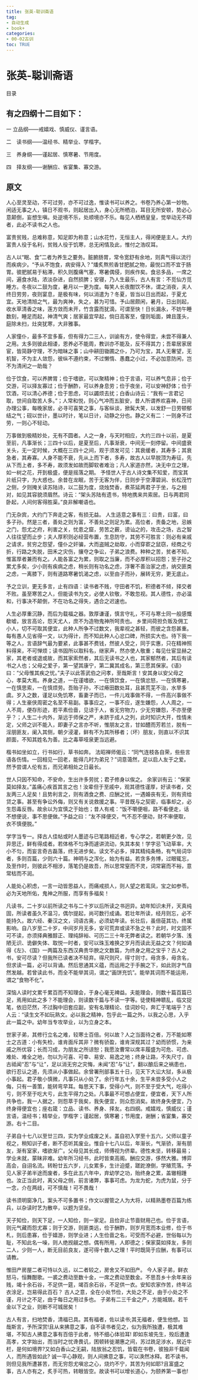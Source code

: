 ```yaml
---
title: 张英-聪训斋语
tag: 
- 自动生成
- book+
categories:
- 00-02古训
toc: TRUE
---
```

<h1 id="张英-聪训斋语">张英-聪训斋语</h1>
<div class="contents">
<p>目录</p>
</div>
<div class="section-numbering">

</div>
<h2 id="有之四纲十二目如下">有之四纲十二目如下：</h2>
<p>一 立品纲——戒嬉戏、慎威仪、谨言语。</p>
<p>二　读书纲——温经书、精举业、学楷字。</p>
<p>三　养身纲——谨起居、慎寒暑、节用度。</p>
<p>四　择友纲——谢酬应、省宴集、寡交游。</p>
<h2 id="原文">原文</h2>
<p>人心至灵至动，不可过劳，亦不可过逸，惟读书可以养之。书卷乃养心第一妙物。闲适无事之人，镇日不观书，则起居出入，身心无所栖泊，耳目无所安顿，势必心意颠倒，妄想生嗔。处逆境不乐，处顺境亦不乐。每见人栖栖皇皇，觉举动无不碍者，此必不读书之人也。</p>
<p>富贵贫贱，总难称意，知足即为称意；山水花竹，无恒主人，得闲便是主人。大约富贵人役于名利，贫贱人役于饥寒，总无闲情及此，惟付之浩叹耳。</p>
<p>古人以“眠、食”二者为养生之要务。脏腑肠胃，常令宽舒有余地，则真气得以流行而疾病少。“予从不饱食，病安得入？”燔炙熬煎香甘肥腻之物，最悦口而不宜于肠胃。彼肥腻易于粘滞，积久则腹痛气塞，寒暑偶侵，则疾作矣。食忌多品，一席之间，遍食水陆，浓淡杂进，自然损脾；安寝，乃人生最乐，古人有言：不觅仙方觅睡方。冬夜以二鼓为度，暑月以一更为度。每笑人长夜酣饮不休，谓之消夜，夫人终日劳劳，夜则宴息，是极有味，何以消遣为？冬夏，皆当以日出而起，于夏尤宜。天地清旭之气，最为爽神，失之，甚为可惜。予山居颇闲，暑月，日出则起，收水草清香之味，莲方敛而未开，竹含露而犹滴，可谓至快！日长漏永，不妨午睡数刻，睡足而起，神清气爽；居家最宜早起，倘日高客至，僮则垢面，婢且蓬头，庭除未扫，灶突犹寒，大非雅事。</p>
<p>人家僮仆，最多不宜多畜，但有得力二三人，训谕有方，使令得宜，未尝不得兼人之用。太多则彼此相诿，恩养必不能周，教训亦不能及，反不得其力；吾辈居家居宦，皆简静守理，不为暗昧之事；山中耕田锄圃之仆，乃可为宝，其人无奢望，无机智，不为主人敛怨，彼纵不遵约束，不过懒惰、愚蠢之小过，不必加意防闲，岂不为清闲之一助哉？</p>
<p>俭于饮食，可以养脾胃；俭于嗜欲，可以聚精神；俭于言语，可以养气息非；俭于交游，可以择友寡过；俭于酬酢，可以养身息劳；俭于夜坐，可以安神舒体；俭于饮酒，可以清心养德；俭于思虑，可以蠲烦去扰；白香山诗云：“我有一言君记取，世间自取苦人多。”；人常和悦，则心气冲而五脏安，昔人所谓养欢喜神，日间办理公事，每晚家居，必寻可喜笑之事，与客纵谈，掀髯大笑，以发舒一日劳顿郁结之气；砚以世计，墨以时计，笔以日计，动静之分也。静之义有二：一则身不过劳，一则心不轻动。</p>
<p>万事做到极精妙处，无有不圆者。人之一身，与天时相应，大约三四十以前，是夏至前，凡事渐长；三四十以后，是夏至后，凡事渐衰，中间无一刻停留。中间盛衰关头，无一定时候，大概在三四十之间，观于须发可见：其衰缓者，其寿多；其衰急者，其寿寡。人身不能不衰，先从上而下者，多寿，故古人以早脱顶为寿征，先从下而上者，多不寿，故须发如故而脚软者难治；凡人家道亦然，决无中立之理，如一树之花，开到极盛，便是摇落之期。 予怪世人于古人诗文集不知爱，而宝其片纸只字，为大惑也。余昔在龙眠，苦于无客为伴，日则步于空潭碧涧、长松茂竹之侧，夕则掩关读苏陆诗，以二鼓为度，烧烛焚香，煮茶延两君子于坐，与之相对，如见其容貌须眉然。诗云：“架头苏陆有遗书，特地携来共索居。日与两君同卧起，人间何客得胜渠。”良非解嘲语也。</p>
<p>门无杂宾，大约门下奔走之客，有损无益。 人生适意之事有三：曰贵，曰富，曰多子孙。然是三者，善处之则为富，不善处之则足为累。高位者，责备之地，忌嫉之门，怨尤之府，利害之关，忧患之窟，劳苦之薮，谤讪之的，攻击之场，古之智人往往望而止步；夫人厚积则必经营布置，生息防守，其劳不可胜言：则必有亲戚之请求，贫穷之怨望，僮仆之奸骗，大而盗贼之劫取，小而穿窬之鼠窃，经商之亏折，行路之失脱，田禾之灾伤，攘夺之争讼，子弟之浪费。种种之苦，贫者不知，惟富厚者兼而有之。人能各富之为累，则取之当廉，而不必厚积以招怨；至子孙之累尤多矣，少小则有疾病之虑，稍长则有功名之虑，浮奢不善治家之虑，纳交匪类之虑，一离膝下，则有道路寒暑饥渴之虑，以至由子而孙，展转无穷，更无底止。</p>
<p>予之立训，更无多言，止有四语：读书者不贱，守田者不饥，积德者不倾，择交者不败。虽至寒苦之人，但能读书为文，必使人钦敬，不敢忽视。其人德性，亦必温和，行事决不颠倒，不在功名之得失，遇合之迟速也。</p>
<p>人生必厚重沉静，而后为载福之器。敦厚谦谨，慎言守礼，不可与寒士同一般感慨欷嘘，放言高论，怨天尤人，庶不为造物鬼神所呵责也。 乡里间荷担负贩及佣工小人，切不可取其便宜，此种人所争不过数文，我辈视之甚轻，而彼之含怨甚重。每有愚人见省得一文，以为得计，而不知此种人心忿口碑，所损实大也。待下我一等之人，言语辞气最为要紧，此事甚不费钱，然彼人受之，同于实惠，只在精神照料得来，不可惮烦；读书固所以取科名，继家声，然亦使人敬重；每见仕宦显赫之家，其老者或退或故，而其家索然者，其后无读书之人也，其家郁然者，其后有读书之人也；父母之爱子，第一望其康宁，第二冀其成名，第三愿其保家。《语》曰：“父母惟其疾之忧。”夫子以此答武伯之问孝，至哉斯言！安其身以安父母之心，孝莫大焉。养身之道，一在谨嗜欲，一在慎饮食，一在慎忿怒，一在慎寒暑，一在慎思索，一在慎烦劳。吾贻子孙，不过瘠田数处耳，且甚荒芜不治，水旱多虞。岁入之数，谨足以免饥寒，畜妻子而已，一件儿戏事做不得，一件高兴事做不得；人生豪侠周密之名至不易副。事事应之，一事不应，遂生嫌怨，人人周之，一人不周，便存形迹，若平素俭啬，见谅于人，省无穷物力，少无穷嫌怨，不亦至便乎？；人生二十内外，渐远于师保之严，未跻于成人之列，此时知识大开，性情未定，父师之训不能入，即妻子之言亦不听，惟朋友之言，甘如醴而芳若兰，脱有一淫朋匪友，阑入其侧，朝夕浸灌，鲜有不为其所移者；（坏）朋友，则直以不识其颜面，不知其姓名为善。比之毒草哑泉更当远避。</p>
<p>楷书如坐如立，行书如行，草书如奔。 法昭禅师偈云：“同气连枝各自荣，些些言语各伤情。一回相见一回老，能得几时为弟兄？”词意蔼然，足以启人友于之爱。然予尝谓人伦有五，而兄弟相处之日最长。</p>
<p>世人只因不知命，不安命，生出许多劳扰；君子修身以俟之。 余家训有云：“保家莫如择友。”盖痛心疾首其言之也！汝辈但于至戚中，观其德性谨厚，好读书者，交友两三人足矣！且势利言之，则有酒食之费、应酬之扰，一遇婚丧有无，则有资给贷之事。甚至有争讼外侮，则又有关说救援之事。平昔既与之契密，临事却之，必生怨毒反唇。故余以为宜慎之于始也；昔人有戒：“饭不嚼便咽，路不看便走，话不想便说，事不思便做。”予益之曰：“友不择便交，气不忍不便动，财不审便取，衣不慎便脱。”</p>
<p>学字当专一。择古人佳帖或时人墨迹与已笔路相近者，专心学之，若朝更夕改，见异思迁，鲜有得成者。若体格不匀净而遽讲流动，失其本矣！学字忌飞动草率，大小不匀，而妄言奇古磊落，终无进步矣。读文不必多，择其精纯条畅，有气局词华者，多则百篇，少则六十篇。神明与之浑化，始为有益。若贪多务博，过眼辄忘，及至作时，则彼此不相涉，落笔仍是故吾，所以思常窒而不灵，词常窘而不裕，意常枯而不润。</p>
<p>人能处心积虑，一言一动皆思益人，而痛戒损人，则人望之若鸾凤，宝之如参苓。必为天地所佑，鬼神之所服，而享有多福矣！</p>
<p>凡读书，二十岁以前所读之书与二十岁以后所读之书迥异。幼年知识未开，天真纯固，所读者虽久不温习，偶尔提起，尚可数行成诵。若壮年所读，经月则忘，必不能持久。故六经、秦汉之文，词语古奥，必须幼年读。长壮后，虽倍蓰其功，终属影响。自八岁至二十岁，中间岁月无多，安可荒弃或读不急之书？此时，时文固不可不读，亦须择典雅醇正、理纯辞裕、可历二三十年无弊者读之。若朝华夕落、浅陋无识、诡僻失体、取悦一时者，安可以珠玉难换之岁月而读此无益之文？何如诵得《左》、《国》一两篇及东西汉典贵华腴之文数篇，为终身之用之宝乎？古人之书，安可尽读？但我所已读者决不轻弃。得尺则尺，得寸则寸。毋贪多，毋贪名，但求读一篇，必可以背诵。然后思通其义蕴，而运用之于手腕之下，如此则才气自然发越。若曾读此书，而全不能举其词，谓之“画饼充饥”。能举其词而不能运用，谓之“食物不化”。</p>
<p>深恼人读时文累千累百而不知理会，于身心毫无裨益。夫能理会，则数十篇百篇已足，焉用如此之多？不能理会，则读数千篇与不读一字等。徒使精神聩乱，临文捉笔，依旧茫然，不过胸中旧套应副，安有名理精论、佳词妙句，奔汇于笔端乎？古人云：“读生文不如玩熟文。必以我之精神，包乎此一篇之外，以我之心思，入乎此一篇之中。幼年当专攻举业，以为立身之本。</p>
<p>世家子弟，其修行立名之难，较寒士百倍。何以故？人之当面待之者，万不能如寒士之古道：小有失检，谁肯面斥其非？微有骄盈，谁肯深规其过？幼而骄惯，为亲戚之所优容；长而习成，为朋友之所谅恕；我愿汝曹常以席丰履盛为可危、可虑、难处、难全之地，勿以为可喜、可幸、易安、易逸之地；终身让路，不失尺寸，自古祗闻“忍”与“让”，足以消无穷之灾悔，未闻“忍”与“让”，翻以酿后来之祸患也，欲行忍认之道，先须从小事做起。余曾署刑部事五十日，见天下大讼大狱，多从极小事起。君子敬小慎微，凡事只从小处了。余行年五十余，生平未尝多受小人之侮，只有一善策，能转弯早耳。每思天下事，受得小气，则不至于受大气，吃得小亏，则不至于吃大亏，此生平得力之处。凡事最不可想占便宜，便宜者，天下人所共争也，我一人据之，则怨萃于我矣，我失便宜，则众怨消矣。故终身失便宜，乃终身得便宜也；座右箴：立品、读书、养身、择友。右四纲。戒嬉戏，慎威仪；谨言语，温经书；精举业，学楷字；谨起居，慎寒暑；节用度，谢酬；省宴集，寡交游。右十二目。</p>
<p>子弟自十七八以至廿三四，实为学业成废之关。盖自初入学至十五六，父师以童子视之，稍知训子者，断不忍听其废业。惟自十七八以后，年渐长，气渐骄，渐有朋友，渐有室家，嗜欲渐广。父母见其长成，师傅视为侪辈。德性未坚，转移最易；学业未就，蒙昧非难。幼年所习经书，此时皆束高阁。酬应交游，侈然大雅。博弈高会，自诩名流。转盼廿五六岁，儿女累多，生计迫蹙，蹉跎潦倒，学殖荒落。予见人家子弟半途而废者，多在此五六年中，弃幼学之功，贻终身之累，盖辙相踵也。汝正当此时，离父母之侧，前言诸弊，事事可虑。为龙为蛇，为虎为鼠，分于一念，介在两歧，可不慎哉！可不畏哉！</p>
<p>读书须明窗净几，案头不可多置书；作文以握管之人为大将，以精熟墨卷百篇为练兵，以杂读时艺为散卒，以题为坚垒。</p>
<p>天子知俭，则天下足，一人知俭，则一家足。且俭非止节啬财用己也。俭于言语，则元气藏而怨尤寡；则于交游，则匪类远，俭于酬酢，则岁月宽而本业修，俭于书札，则后患寡，俭于嬉游，则学业进；人生俭啬之名，可受而不必避，世俗每以为耻，不知此名一噪，则人绝觊觎之想。偶有所用，人即德之；保家莫如择友，多则二人，少则一人，断无目前良友，遂可得十数人之理！平时既简于应酬，有事可以请教。</p>
<p>惟田产房屋二者可恃以久远，以二者较之，房舍又不如田产。 今人家子弟，鲜衣怒马，恒舞酣歌。一裘之费动至数十金，一席之费动至数金。不思吾乡十余年来谷贱，竭十余石谷，不足供一筵，竭百余石谷，不足供一衣。安知农家作苦，终年沾衣涂足，岂易得此百石？ 古人之意，全在小处节俭，大处之不足，由于小处之不谨，月计之不足，由于每日之用过多也。 子弟有二三千金之产，方能城居。若千金以下之业，则断不可城居矣！</p>
<p>古人有言，扫地焚香，清福已具。其有福者，佐以读书;其无福者，便生他想。旨哉斯言，予所深赏!且从来拂意之事，自不读书者见之，似为我所独遭，极其难堪，不知古人拂意之事有百倍于此者，特不细心体验耳! 即如东坡先生，殁后遭逢高孝，文字始出，而当时之忧谗畏讥，困顿转徙潮惠之间，苏过跣足涉水，居近牛栏，是何如境界?又如白香山之无嗣，陆放翁之忍饥，皆载在书卷，彼独非千载闻人，而所遇皆如此? 诚一平心静观，则人间拂意之事，可以涣然冰释。若不读书，则但见我所遭甚苦，而无穷怨尤嗔忿之心，烧灼不宁，其苦为何如耶?且富盛之事，古人亦有之，炙手可热，转眼皆空。故读书可以增长道心，为颐养第一事也!</p>
